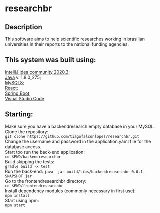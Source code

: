 # researchbr

## Description
This software aims to help scientific researches working in brasilian universities in their reports to the national funding agencies.

## This system was built using:
[IntelliJ idea community 2020.3](https://www.jetbrains.com/pt-br/idea/download/#section=linux);<br>
[Java](https://www.java.com/pt-BR/download/help/java8_pt-br.html)  v. 1.8.0_275;<br>
[MySQL8](https://dev.mysql.com/);<br>
[React](https://pt-br.reactjs.org/);<br>
[Spring Boot](https://spring.io/projects/spring-boot);<br>
[Visual Studio Code](https://code.visualstudio.com/download).

## Starting:
Make sure you have a backendresearch empty database in your MySQL.<br>
Clone the repository:<br>
`git clone https://github.com/tiagofalconlopes/researchbr.git`<br>
Change the username and password in the application.yaml file for the database access.<br>
Start too run the back-end application:<br>
`cd $PWD/backendresearchbr`<br>
Build skipping the tests:<br>
`gradle build -x test`<br>
Run the back-end:
`java -jar build/libs/backendresearchbr-0.0.1-SNAPSHOT.jar`<br>
Go to the frontendresearchbr directory:<br>
`cd $PWD/frontendresearchbr`<br>
Install dependency modules (commonly necessary in first use): <br>
`npm install`<br>
Start using npm:<br>
`npm start`<br>
